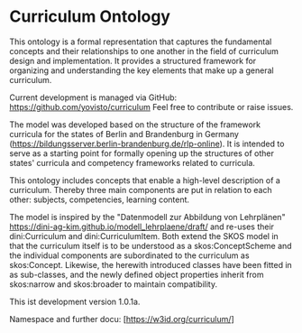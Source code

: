 # Curriculum Ontology

This ontology is a formal representation that captures the fundamental concepts and their relationships to one another in the field of curriculum design and implementation. It provides a structured framework for organizing and understanding the key elements that make up a general curriculum. 

Current development is managed via GitHub: https://github.com/yovisto/curriculum Feel free to contribute or raise issues.

The model was developed based on the structure of the framework curricula for the states of Berlin and Brandenburg in Germany (https://bildungsserver.berlin-brandenburg.de/rlp-online). It is intended to serve as a starting point for formally opening up the structures of other states' curricula and competency frameworks related to curricula.

This ontology includes concepts that enable a high-level description of a curriculum. Thereby three main components are put in relation to each other: subjects, competencies, learning content.

The model is inspired by the "Datenmodell zur Abbildung von Lehrplänen" https://dini-ag-kim.github.io/modell_lehrplaene/draft/ and re-uses their dini:Curriculum and dini:CurriculumItem. Both extend the SKOS model in that the curriculum itself is to be understood as a skos:ConceptScheme and the individual components are subordinated to the curriculum as skos:Concept. Likewise, the herewith introduced classes have been fitted in as sub-classes, and the newly defined object properties inherit from skos:narrow and skos:broader to maintain compatibility.


This ist development version 1.0.1a. 

Namespace and further docu: [https://w3id.org/curriculum/]
